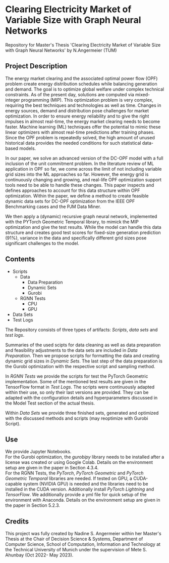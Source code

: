 # Clearing Electricity Market of Variable Size with Graph Neural Networks
Repository for Master's Thesis 'Clearing Electricity Market of Variable Size with Graph Neural Networks' by N.Angermeier  (TUM)

## Project Description
The energy market clearing and the associated optimal power flow (OPF) problem create energy distribution schedules while balancing generation and demand. The goal is to optimize global welfare under complex technical constraints. As of the present day, solutions are computed via mixed-integer programming (MIP). This optimization problem is very complex, requiring the best techniques and technologies as well as time. Changes in energy sources, demand and distribution pose challenges for market optimization. In order to ensure energy reliability and to give the right impulses in almost real-time, the energy market clearing needs to become faster. Machine learning (ML) techniques offer the potential to mimic these linear optimizers with almost real-time predictions after training phases. Since the OPF problem is repeatedly solved, the high amount of unused historical data provides the needed conditions for such statistical data-based models.

In our paper, we solve an advanced version of the DC-OPF model with a full inclusion of the unit commitment problem. In the literature review of ML application in OPF so far, we come across the limit of not including variable grid sizes into the ML approaches so far. However, the energy grid is continuously changing and growing, and real-life OPF optimization support tools need to be able to handle these changes. This paper inspects and defines approaches to account for this data structure within OPF optimization. Within the paper, we define a method to create feasible dynamic data sets for DC-OPF optimization from the IEEE OPF Benchmarking cases and the PJM Data Miner. 

We then apply a (dynamic) recursive graph neural network, implemented with the PYTorch Geometric Temporal library, to mimick the MIP optimization and give the test results. While the model can handle this data structure and creates good test scores for fixed-size generation prediction (91\%), variance in the data and specifically different grid sizes pose significant challenges to the model.

## Contents
* Scripts
  * Data
    * Data Preparation
    * Dynamic Sets
    * Gurobi
  * RGNN Tests
    * CPU
    * GPU
* Data Sets
* Test Logs

The Repository consists of three types of artifacts: *Scripts*, *data sets* and *test logs*. 


Summaries of the used scipts for data cleaning as well as data preparation and feasibility adjustments to the data sets are included in *Data Preparation*. Then we propose scripts for formatting the data and creating dynamic grid sizes in *Dynamic Sets*. The last step of the data preparation is the Gurobi optimization with the respective script and sampling method.

In *RGNN Tests* we provide the scripts for test the PyTorch Geometric implementation. Some of the mentioned test results are given in the TensorFlow format in *Test Logs*.
The scripts were continuously adapted within their use, so only their last versions are provided. They can be adapted with the configuration details and hyperparameters discussed in the Model Test section of the actual thesis.

Within *Data Sets* we provide three finished sets, generated and optimized with the discussed methods and scripts (may reoptimize with Gurobi Script).

## Use
We provide Jupyter Notebooks.  
For the Gurobi optimization, the *gurobipy* library needs to be installed after a license was created or using Google Colab. Details on the environment setup are given in the paper in Section 4.3.4.  
For the RGNN Tests, the *PyTorch*, *PyTorch Geometric* and *PyTorch Geometric Temporal* libraries are needed. If tested on GPU, a CUDA-capable system (NVIDIA GPU) is needed and the libraries need to be installed in the CUDA version. Additionally install *PyTorch Lightning* and *TensorFlow*. We additionally provide a yml file for quick setup of the environment with Anaconda. Details on the environment setup are given in the paper in Section 5.2.3.

## Credits
This project was fully created by Nadine S. Angermeier within her Master's Thesis at the Chair of Decision Science & Systems, Department of Computer Science, School of Computation, Information and Technology at the Technical University of Munich under the supervision of Mete S. Ahunbay (Oct 2022- May 2023).
